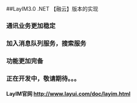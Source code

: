 ##LayIM3.0 .NET 【融云】版本的实现
### 通讯业务更加稳定
### 加入消息队列服务，搜索服务
### 功能更加完备
### 正在开发中，敬请期待。。。
#### LayIM官网 http://www.layui.com/doc/layim.html
 
